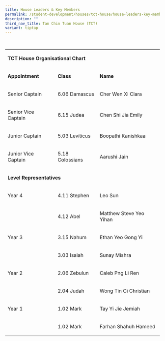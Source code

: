 ```yaml
---
title: House Leaders & Key Members
permalink: /student-development/houses/tct-house/house-leaders-key-members/
description: ""
third_nav_title: Tan Chin Tuan House (TCT)
variant: tiptap
---
```

<p>&nbsp;&nbsp;</p>
<table style="minWidth: 75px">
<colgroup>
<col>
<col>
<col>
</colgroup>
<tbody>
<tr>
<td rowspan="1" colspan="3">
<p><strong>TCT House Organisational Chart</strong>
</p>
</td>
</tr>
<tr>
<td rowspan="1" colspan="1">
<p><strong>Appointment</strong>
</p>
</td>
<td rowspan="1" colspan="1">
<p><strong>Class</strong>
</p>
</td>
<td rowspan="1" colspan="1">
<p><strong>Name</strong>
</p>
</td>
</tr>
<tr>
<td rowspan="1" colspan="1">
<p>Senior Captain</p>
</td>
<td rowspan="1" colspan="1">
<p>6.06 Damascus</p>
</td>
<td rowspan="1" colspan="1">
<p>Cher Wen Xi Clara</p>
</td>
</tr>
<tr>
<td rowspan="1" colspan="1">
<p>Senior Vice Captain</p>
</td>
<td rowspan="1" colspan="1">
<p>6.15 Judea</p>
</td>
<td rowspan="1" colspan="1">
<p>Chen Shi Jia Emily</p>
</td>
</tr>
<tr>
<td rowspan="1" colspan="1">
<p>Junior Captain</p>
</td>
<td rowspan="1" colspan="1">
<p>5.03 Leviticus</p>
</td>
<td rowspan="1" colspan="1">
<p>Boopathi Kanishkaa</p>
</td>
</tr>
<tr>
<td rowspan="1" colspan="1">
<p>Junior Vice Captain</p>
</td>
<td rowspan="1" colspan="1">
<p>5.18 Colossians</p>
</td>
<td rowspan="1" colspan="1">
<p>Aarushi Jain</p>
</td>
</tr>
<tr>
<td rowspan="1" colspan="3">
<p><strong>Level Representatives</strong>
</p>
</td>
</tr>
<tr>
<td rowspan="1" colspan="1">
<p>Year 4</p>
</td>
<td rowspan="1" colspan="1">
<p>4.11 Stephen</p>
</td>
<td rowspan="1" colspan="1">
<p>Leo Sun</p>
</td>
</tr>
<tr>
<td rowspan="1" colspan="1">
<p>&nbsp;</p>
</td>
<td rowspan="1" colspan="1">
<p>4.12 Abel</p>
</td>
<td rowspan="1" colspan="1">
<p>Matthew Steve Yeo Yihan</p>
</td>
</tr>
<tr>
<td rowspan="1" colspan="1">
<p>Year 3</p>
</td>
<td rowspan="1" colspan="1">
<p>3.15 Nahum</p>
</td>
<td rowspan="1" colspan="1">
<p>Ethan Yeo Gong Yi</p>
</td>
</tr>
<tr>
<td rowspan="1" colspan="1">
<p>&nbsp;</p>
</td>
<td rowspan="1" colspan="1">
<p>3.03 Isaiah</p>
</td>
<td rowspan="1" colspan="1">
<p>Sunay Mishra</p>
</td>
</tr>
<tr>
<td rowspan="1" colspan="1">
<p>Year 2</p>
</td>
<td rowspan="1" colspan="1">
<p>2.06 Zebulun</p>
</td>
<td rowspan="1" colspan="1">
<p>Caleb Png Li Ren</p>
</td>
</tr>
<tr>
<td rowspan="1" colspan="1">
<p>&nbsp;</p>
</td>
<td rowspan="1" colspan="1">
<p>2.04 Judah</p>
</td>
<td rowspan="1" colspan="1">
<p>Wong Tin Ci Christian</p>
</td>
</tr>
<tr>
<td rowspan="1" colspan="1">
<p>Year 1</p>
</td>
<td rowspan="1" colspan="1">
<p>1.02 Mark</p>
</td>
<td rowspan="1" colspan="1">
<p>Tay Yi Jie Jemiah</p>
</td>
</tr>
<tr>
<td rowspan="1" colspan="1">
<p>&nbsp;</p>
</td>
<td rowspan="1" colspan="1">
<p>1.02 Mark</p>
</td>
<td rowspan="1" colspan="1">
<p>Farhan Shahuh Hameed</p>
</td>
</tr>
</tbody>
</table>
<p></p>